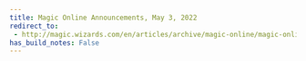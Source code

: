 ```yaml
---
title: Magic Online Announcements, May 3, 2022
redirect_to:
 - http://magic.wizards.com/en/articles/archive/magic-online/magic-online-announcements-may-3-2022
has_build_notes: False
---
```


